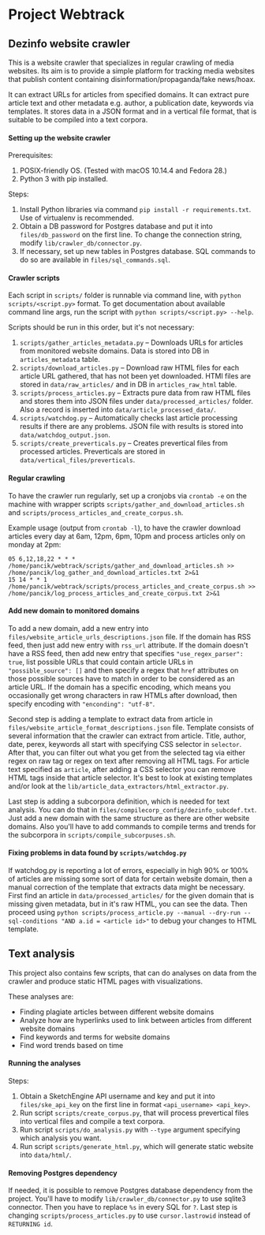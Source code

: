 # Project Webtrack
## Dezinfo website crawler
This is a website crawler that specializes in regular crawling of media websites. Its aim is to provide a simple
platform for tracking media websites that publish content containing disinformation/propaganda/fake news/hoax.

It can extract URLs for articles from specified domains. It can extract pure article text and other metadata e.g.
author, a publication date, keywords via templates. It stores data in a JSON format and in a vertical file format, that
is suitable to be compiled into a text corpora.

#### Setting up the website crawler
Prerequisites:
1. POSIX-friendly OS. (Tested with macOS 10.14.4 and Fedora 28.)
2. Python 3 with pip installed.

Steps:
1. Install Python libraries via command `pip install -r requirements.txt`. Use of virtualenv is recommended.
2. Obtain a DB password for Postgres database and put it into `files/db_password` on the first line. To change the connection string, modify `lib/crawler_db/connector.py`.
3. If necessary, set up new tables in Postgres database. SQL commands to do so are available in `files/sql_commands.sql`.

#### Crawler scripts
Each script in `scripts/` folder is runnable via command line, with `python scripts/<script.py>` format. To get
documentation about available command line args, run the script with `python scripts/<script.py> --help`.

Scripts should be run in this order, but it's not necessary:
1. `scripts/gather_articles_metadata.py` – Downloads URLs for articles from monitored website domains. Data is stored into DB in `articles_metadata` table.
2. `scripts/download_articles.py` – Download raw HTML files for each article URL gathered, that has not been yet downloaded. HTMl files are stored in `data/raw_articles/` and in DB in `articles_raw_html` table.
3. `scripts/process_articles.py` – Extracts pure data from raw HTML files and stores them into JSON files under `data/processed_articles/` folder. Also a record is inserted into `data/article_processed_data/`.
4. `scripts/watchdog.py` – Automatically checks last article processing results if there are any problems. JSON file with results is stored into `data/watchdog_output.json`.
5. `scripts/create_preverticals.py` – Creates prevertical files from processed articles. Preverticals are stored in `data/vertical_files/preverticals`.

#### Regular crawling 
To have the crawler run regularly, set up a cronjobs via `crontab -e` on the machine with wrapper scripts `scripts/gather_and_download_articles.sh` and `scripts/process_articles_and_create_corpus.sh`.

Example usage (output from `crontab -l`), to have the crawler download articles every day at 6am, 12pm, 6pm, 10pm and process articles only on monday at 2pm:
```
05 6,12,18,22 * * * /home/pancik/webtrack/scripts/gather_and_download_articles.sh >> /home/pancik/log_gather_and_download_articles.txt 2>&1
15 14 * * 1 /home/pancik/webtrack/scripts/process_articles_and_create_corpus.sh >> /home/pancik/log_process_articles_and_create_corpus.txt 2>&1
```

#### Add new domain to monitored domains
To add a new domain, add a new entry into `files/website_article_urls_descriptions.json` file. If the domain has RSS
feed, then just add new entry with `rss_url` attribute. If the domain doesn't have a RSS feed, then add new entry that
specifies `"use_regex_parser": true`, list possible URLs that could contain article URLs in `"possible_source": []` and
then specify a regex that `href` attributes on those possible sources have to match in order to be considered as an article URL. If
the domain has a specific encoding, which means you occasionally get wrong characters in raw HTMLs after download, then specify encoding
with `"enconding": "utf-8"`.

Second step is adding a template to extract data from article in `files/website_article_format_descriptions.json` file.
Template consists of several information that the crawler can extract from article. Title, author, date, perex, keywords
all start with specifying CSS selector in `selector`. After that, you can filter out what you get from the selected
tag via either regex on raw tag or regex on text after removing all HTML tags. For article text specified as `article`,
after adding a CSS selector you can remove HTML tags inside that article selector. It's best to look at existing templates
and/or look at the `lib/article_data_extractors/html_extractor.py`.

Last step is adding a subcorpora definition, which is needed for text analysis. You can do that in `files/compilecorp_config/dezinfo_subcdef.txt`.
Just add a new domain with the same structure as there are other website domains. Also you'll have to add commands to compile 
terms and trends for the subcorpora in `scripts/compile_subcorpuses.sh`.

#### Fixing problems in data found by `scripts/watchdog.py`
If watchdog.py is reporting a lot of errors, especially in high 90% or 100% of articles are missing some sort of
data for certain website domain, then a manual correction of the template that extracts data might be necessary.
First find an article in `data/processed_articles/` for the given domain that is missing given metadata, but in it's 
raw HTML, you can see the data. Then proceed using `python scripts/process_article.py --manual --dry-run --sql-conditions "AND a.id = <article id>"`
to debug your changes to HTML template.

## Text analysis
This project also contains few scripts, that can do analyses on data from the crawler and produce static HTML pages with visualizations.

These analyses are:
* Finding plagiate articles between different website domains
* Analyze how are hyperlinks used to link between articles from different website domains
* Find keywords and terms for website domains
* Find word trends based on time

#### Running the analyses
Steps:
1. Obtain a SketchEngine API username and key and put it into `files/ske_api_key` on the first line in format `<api_username> <api_key>`.
2. Run script `scripts/create_corpus.py`, that will process prevertical files into vertical files and compile a text corpora.
3. Run script `scripts/do_analysis.py` with `--type` argument specifying which analysis you want.
4. Run script `scripts/generate_html.py`, which will generate static website into `data/html/`.

#### Removing Postgres dependency
If needed, it is possible to remove Postgres database dependency from the project. You'll have to modify 
`lib/crawler_db/connector.py` to use sqlite3 connector. Then you have to replace `%s` in every SQL for `?`. Last step 
is changing `scripts/process_articles.py` to use `cursor.lastrowid` instead of `RETURNING id`. 
